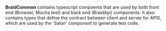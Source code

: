 **BraidCommon** contains typescript compoents that are used by both front end (Browser, Mocha test) and back end (BraidApi) components. It also contains types that define the contract between client and server for APIS, which are used by the 'Salon' component to generate test code. 
